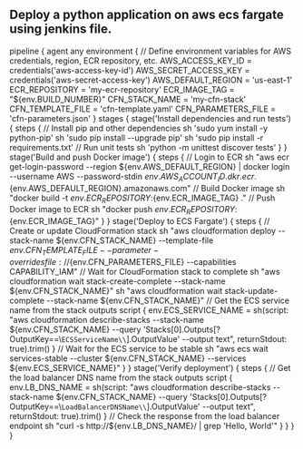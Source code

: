 ## Deploy a python application  on aws ecs fargate using jenkins file.


pipeline {
    agent any
    environment {
        // Define environment variables for AWS credentials, region, ECR repository, etc.
        AWS_ACCESS_KEY_ID = credentials('aws-access-key-id')
        AWS_SECRET_ACCESS_KEY = credentials('aws-secret-access-key')
        AWS_DEFAULT_REGION = 'us-east-1'
        ECR_REPOSITORY = 'my-ecr-repository'
        ECR_IMAGE_TAG = "${env.BUILD_NUMBER}"
        CFN_STACK_NAME = 'my-cfn-stack'
        CFN_TEMPLATE_FILE = 'cfn-template.yaml'
        CFN_PARAMETERS_FILE = 'cfn-parameters.json'
    }
    stages {
        stage('Install dependencies and run tests') {
            steps {
                // Install pip and other dependencies
                sh 'sudo yum install -y python-pip'
                sh 'sudo pip install --upgrade pip'
                sh 'sudo pip install -r requirements.txt'
                // Run unit tests
                sh 'python -m unittest discover tests'
            }
        }
        stage('Build and push Docker image') {
            steps {
                // Login to ECR
                sh "aws ecr get-login-password --region ${env.AWS_DEFAULT_REGION} | docker login --username AWS --password-stdin ${env.AWS_ACCOUNT_ID}.dkr.ecr.${env.AWS_DEFAULT_REGION}.amazonaws.com"
                // Build Docker image
                sh "docker build -t ${env.ECR_REPOSITORY}:${env.ECR_IMAGE_TAG} ."
                // Push Docker image to ECR
                sh "docker push ${env.ECR_REPOSITORY}:${env.ECR_IMAGE_TAG}"
            }
        }
        stage('Deploy to ECS Fargate') {
            steps {
                // Create or update CloudFormation stack
                sh "aws cloudformation deploy --stack-name ${env.CFN_STACK_NAME} --template-file ${env.CFN_TEMPLATE_FILE} --parameter-overrides file://${env.CFN_PARAMETERS_FILE} --capabilities CAPABILITY_IAM"
                // Wait for CloudFormation stack to complete
                sh "aws cloudformation wait stack-create-complete --stack-name ${env.CFN_STACK_NAME}"
                sh "aws cloudformation wait stack-update-complete --stack-name ${env.CFN_STACK_NAME}"
                // Get the ECS service name from the stack outputs
                script {
                    env.ECS_SERVICE_NAME = sh(script: "aws cloudformation describe-stacks --stack-name ${env.CFN_STACK_NAME} --query 'Stacks[0].Outputs[?OutputKey==\\`ECSServiceName\\`].OutputValue' --output text", returnStdout: true).trim()
                }
                // Wait for the ECS service to be stable
                sh "aws ecs wait services-stable --cluster ${env.CFN_STACK_NAME} --services ${env.ECS_SERVICE_NAME}"
            }
        }
        stage('Verify deployment') {
            steps {
                // Get the load balancer DNS name from the stack outputs
                script {
                    env.LB_DNS_NAME = sh(script: "aws cloudformation describe-stacks --stack-name ${env.CFN_STACK_NAME} --query 'Stacks[0].Outputs[?OutputKey==\\`LoadBalancerDNSName\\`].OutputValue' --output text", returnStdout: true).trim()
                }
                // Check the response from the load balancer endpoint
                sh "curl -s http://${env.LB_DNS_NAME}/ | grep 'Hello, World'"
            }
        }
    }
}
